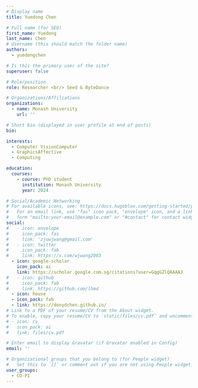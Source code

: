 ```yaml
---
# Display name
title: Yuedong Chen

# Full name (for SEO)
first_name: Yuedong
last_name: Chen
# Username (this should match the folder name)
authors:
  - yuedongchen

# Is this the primary user of the site?
superuser: false

# Role/position
role: Researcher <br/> Seed & ByteDance

# Organizations/Affiliations
organizations:
  - name: Monash University
    url: ''

# Short bio (displayed in user profile at end of posts)
bio: 

interests:
  - Computer VisionComputer
  - GraphicsAffective
  - Computing

education:
  courses:
    - course: PhD student
      institution: Monash University
      year: 2024

# Social/Academic Networking
# For available icons, see: https://docs.hugoblox.com/getting-started/page-builder/#icons
#   For an email link, use "fas" icon pack, "envelope" icon, and a link in the
#   form "mailto:your-email@example.com" or "#contact" for contact widget.
social:
#   - icon: envelope
#     icon_pack: fas
#     link: 'zjuwjwang@gmail.com'
#   - icon: twitter
#     icon_pack: fab
#     link: https://x.com/wjwang2003
  - icon: google-scholar
    icon_pack: ai
    link: https://scholar.google.com.sg/citations?user=GqgGZlQAAAAJ
#   - icon: github
#     icon_pack: fab
#     link: https://github.com/lhmd
  - icon: house
  - icon_pack: fab
  - link: https://donydchen.github.io/
# Link to a PDF of your resume/CV from the About widget.
# To enable, copy your resume/CV to `static/files/cv.pdf` and uncomment the lines below.
# - icon: cv
#   icon_pack: ai
#   link: files/cv.pdf

# Enter email to display Gravatar (if Gravatar enabled in Config)
email: ''

# Organizational groups that you belong to (for People widget)
#   Set this to `[]` or comment out if you are not using People widget.
user_groups:
  - CO-PI
---
```

